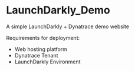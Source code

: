 # LaunchDarkly_Demo
A simple LaunchDarkly + Dynatrace demo website

Requirements for deployment:
* Web hosting platform
* Dynatrace Tenant
* LaunchDarkly Environment
